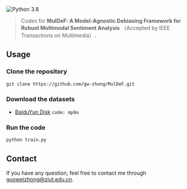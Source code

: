 ![Python 3.8](https://img.shields.io/badge/python-3.8-green)

>Codes for **MulDeF: A Model-Agnostic Debiasing Framework for Robust Multimodal Sentiment Analysis** （Accepted by IEEE Transactions on Multimedia）.

## Usage
### Clone the repository
    git clone https://github.com/gw-zhong/MulDeF.git
### Download the datasets
- [BaiduYun Disk](https://pan.baidu.com/s/1ZKVXD1lVr5iYXY2yqJYwMw) ```code: mp9o```

### Run the code
 ```python
python train.py
 ```

## Contact
If you have any question, feel free to contact me through [guoweizhong@zjut.edu.cn](guoweizhong@zjut.edu.cn).